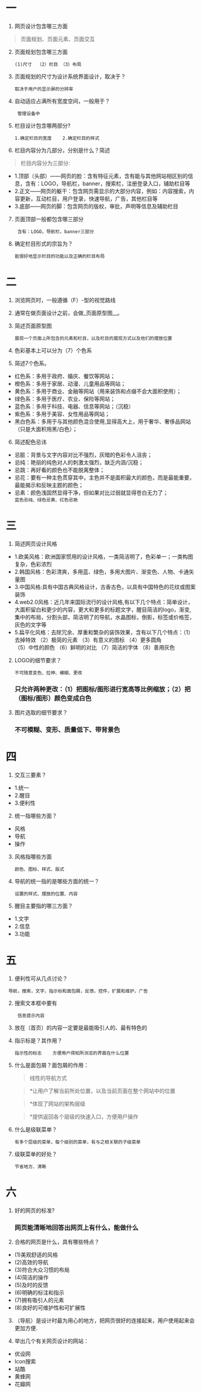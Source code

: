# 一  

1. 网页设计包含哪三方面  

  > 页面规划、页面元素、页面交互  
     
2. 页面规划包含哪三方面  

    `(1)尺寸  （2）栏目 （3）布局`    
    
3. 页面规划的尺寸为设计系统界面设计，取决于？  
    
     `取决于用户的显示屏的分辨率`  

4. 自动适应占满所有宽度空间，一般用于？  
    
   ` 管理设备中`  
   
5. 栏目设计包含哪两部分?   
  
    `1.确定栏目的宽度    2.确定栏目的样式`

6. 栏目内容分为几部分，分别是什么？简述  
    
  > 栏目内容分为三部分:  
  - 1.顶部（头部）——网页的脸：含有特征元素，含有能与其他网站相区别的信息，含有：LOGO，导航栏，banner，搜索栏，注册登录入口，辅助栏目等
  - 2.正文——网页的躯干：包含网页需显示的大部分内容，例如：内容搜索，内容更新，互动栏目，用户登录，快速导航，广告，其他栏目等
  - 3.底部——网页的脚：包含网页的版权，审批，声明等信息及辅助栏目  
      
7. 页面顶部一般都包含哪三部分  
   
    ` 含有：LOGO，导航栏，banner三部分`  

8. 确定栏目形式的宗旨为？  

    `能很好地显示栏目的功能以及正确的栏目布局`  
     

# 二  


1. 浏览网页时，一般遵循（F）-型的视觉路线  

2. 通常在做页面设计之前，会做_页面原型图__。  

3. 简述页面原型图  
    
    `展现一个页面上所包含的元素和栏目，以及栏目的展现方式以及他们的摆放位置`  

4. 色彩基本上可以分为（7）个色系  

5. 简述7个色系。  
    
 - 红色系：多用于政府、婚庆、餐饮等网站；
 - 橙色系：多用于家居、动漫、儿童用品等网站；
 - 黄色系：多用于商业、金融等网站（用来装饰和点缀不会大面积使用）；
 - 绿色系：多用于医疗、农业、保险等网站；
 - 蓝色系：多用于科技、电器、信息等网站；（沉稳）
 - 紫色系：多用于美容、女性用品等网站；
 - 黑白色系：多用于与其他颜色混合使用,显得高大上，用于奢华、奢侈品网站（只是大面积用黑/白色）；  

6. 简述配色忌讳  
    
 - 忌脏：背景与文字内容对比不强烈，灰暗的色彩令人沮丧；
 - 忌纯：艳丽的纯色对人的刺激太强烈，缺乏内涵/沉稳；
 - 忌跳：再好看的颜色也不能脱离整体；
 - 忌花：要有一种主色贯穿其中，主色并不是面积最大的颜色，而是最能重要，最能揭示和反映主题的颜色；
 - 忌素：颜色浅固然显得干净，但如果对比过弱就显得苍白无力了；  
   `蓝色忌纯、绿色忌黄、红色忌艳`  
    

# 三  


1. 简述网页设计风格  
    
  - 1.欧美风格：欧洲国家惯用的设计风格，一类简洁明了，色彩单一；一类构图复杂，色彩浓烈
  - 2.韩国风格：色彩清爽，多用蓝、绿色，多用大图片、渐变色、人物、卡通矢量图
  - 3.中国风格:具有中国古典风格设计，古香古色，以具有中国特色的花纹或图案装饰
  - 4.web2.0风格：近几年来国际流行的设计风格,有以下几个特点：简单设计，大面积留白和更少的内容，更大和更多的标题文字，醒目简洁的logo，渐变,
                   集中的布局，分割头部，简洁明了的导航，水晶图标，倒影，标签或价格签，灰色的文字等
  - 5.扁平化风格：去除冗余、厚重和繁杂的装饰效果，含有以下几个特点：（1）去掉特效 （2）极简的元素 （3）有意义的图标 （4）更多圆角   
                 （5）中性的颜色 （6）鲜明的对比 （7）简洁的字体 （8）善用灰色


2. LOGO的细节要求？  
   
   `不可随意变色、拉伸、模糊、更改`  
   
   ### 只允许两种更改：（1）把图标/图形进行宽高等比例缩放；（2）把（图标/图形）颜色变成白色  
   
3. 图片选取的细节要求？   
   
   ### 不可模糊、变形、质量低下、带背景色  
   

# 四  


1. 交互三要素？  
   
  - 1.统一
  - 2.醒目
  - 3.便利性


2.  统一指哪些方面？  
   
  - 风格
  - 导航
  - 操作

3. 风格指哪些方面  

    `颜色、图标、样式、版式`

4. 导航的统一指的是哪些方面的统一？  

    `设置的样式、摆放的位置、内容`  
   
5. 醒目主要指的哪三方面？  
   
 - 1.文字
 - 2.信息
 - 3.功能  


# 五  


1. 便利性可从几点讨论？  
    
  ` 导航，搜索，文字，指示标和面包屑，反馈，控件，扩展和维护，广告`

2. 搜索文本框中要有  
     
   ` 信息提示内容`
    
3. 放在（首页）的内容一定要是最能吸引人的、最有特色的  

4. 指示标是？其作用？  
    
    `指示性的标志    方便用户得知所浏览的界面在什么位置`  

5. 什么是面包屑？面包屑的作用：  
   
   > 线性的导航方式  
   
   > *让用户了解当前所处位置，以及当前页面在整个网站中的位置  
   
   > *体现了网站的架构层级  
   
   > *提供返回各个层级的快速入口，方便用户操作  
   


6. 什么是级联菜单？  
    
   `有多个层级的菜单，每个级别的菜单，有与之相关联的子级菜单`

    
7. 级联菜单的好处？  
    
    `节省地方、清晰`  
    
# 六  


1. 好的网页的标准?  
   
   ### 网页能清晰地回答出网页上有什么，能做什么

2. 合格的网页是什么，具有哪些特点？  
    
  - (1)美观舒适的风格
  - (2)高效的导航 
  - (3)符合大众习惯的布局
  - (4)简洁的操作
  - (5)及时的反馈
  - (6)明确的标注和指示
  - (7)拥有吸引人的元素
  - (8)良好的可维护性和可扩展性

3. （导航）是设计时最为用心的地方，把网页很好的连接起来，用户使用起来会更加方便.  

4. 举出几个有关网页设计的网站：  
    
  - 优设网
  - lcon搜索
  - 站酷
  - 黄蜂网
  - 花瓣网

